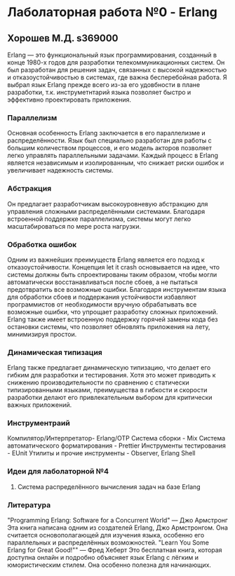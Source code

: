# Лаболаторная работа №0 - Erlang
## Хорошев М.Д. s369000
Erlang — это функциональный язык программирования, созданный в конце 1980-х годов для разработки телекоммуникационных систем. Он был разработан  для решения задач, связанных с высокой надежностью и отказоустойчивостью в системах, где важна бесперебойная работа. Я выбрал язык Erlang прежде всего из-за его удовбности в плане разработки, т.к. инструметнтарий языка позволяет быстро и эффективно проектировать приложения.
### Параллелизм
Основная особенность Erlang заключается в его параллелизме и распределённости. Язык был специально разработан для работы с большим количеством процессов, и его модель акторов позволяет легко управлять параллельными задачами. Каждый процесс в Erlang является независимым и изолированным, что снижает риски ошибок и увеличивает надежность системы.
### Абстракция
Он предлагает разработчикам высокоуровневую абстракцию для управления сложными распределёнными системами. Благодаря встроенной поддержке параллелизма, системы могут легко масштабироваться по мере роста нагрузки.
### Обработка ошибок
Одним из важнейших преимуществ Erlang является его подход к отказоустойчивости. Концепция let it crash основывается на идее, что системы должны быть спроектированы таким образом, чтобы могли автоматически восстанавливаться после сбоев, а не пытаться предотвратить все возможные ошибки. Благодаря инструментам языка для обработки сбоев и поддержания устойчивости избавляют программистов от необходимости вручную обрабатывать все возможные ошибки, что упрощает разработку сложных приложений. Erlang также имеет встроенную поддержку горячей замены кода без остановки системы, что позволяет обновлять приложения на лету, минимизируя простои.
### Динамическая типизация
Erlang также предлагает динамическую типизацию, что делает его гибким для разработки и тестирования. Хотя это может приводить к снижению производительности по сравнению с статически типизированными языками, преимущества в гибкости и скорости разработки делают его привлекательным выбором для критически важных приложений.
### Инструментраий
Компилятор/Интерпретатор- Erlang/OTP
Система сборки - Mix
Система автоматического форматирования - Prettier
Инструменты тестирования - EUnit
Утилиты и прочие инструменты - Observer, Erlang Shell
### Идеи для лаболаторной №4
1. Система распределённого вычисления задач на базе Erlang
### Литература
"Programming Erlang: Software for a Concurrent World" — Джо Армстронг
Эта книга написана одним из создателей Erlang, Джо Армстронгом. Она считается основополагающей для изучения языка, особенно его параллельных и распределённых возможностей. 
"Learn You Some Erlang for Great Good!"" — Фред Хеберт
Это бесплатная книга, которая доступна онлайн и подробно объясняет язык Erlang с лёгким и юмористическим стилем. Она особенно полезна для начинающих.

